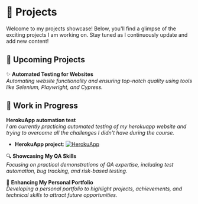 # 🚀 Projects

Welcome to my projects showcase! Below, you'll find a glimpse of the exciting projects I am working on. Stay tuned as I continuously update and add new content!

## 🔧 Upcoming Projects

✨ **Automated Testing for Websites**  
_Automating website functionality and ensuring top-notch quality using tools like Selenium, Playwright, and Cypress._

## 📌 Work in Progress

**HerokuApp automation test**  
_I am currently practicing automated testing of my herokuapp website and trying to overcome all the challenges I didn't have during the course._
- **HerokuApp project**: [![HerokuApp](https://img.shields.io/badge/HerokuApp-Automation-blue)](https://github.com/NerkaKiss/herokuapp_automation)


🔍 **Showcasing My QA Skills**  
_Focusing on practical demonstrations of QA expertise, including test automation, bug tracking, and risk-based testing._

🚀 **Enhancing My Personal Portfolio**  
_Developing a personal portfolio to highlight projects, achievements, and technical skills to attract future opportunities._
